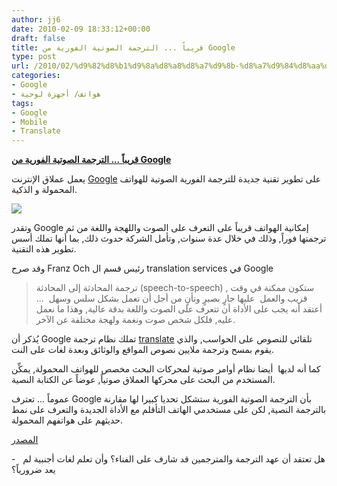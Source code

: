 ```yaml
---
author: jj6
date: 2010-02-09 18:33:12+00:00
draft: false
title: قريباً ... الترجمة الصوتية الفورية من Google
type: post
url: /2010/02/%d9%82%d8%b1%d9%8a%d8%a8%d8%a7%d9%8b-%d8%a7%d9%84%d8%aa%d8%b1%d8%ac%d9%85%d8%a9-%d8%a7%d9%84%d8%b5%d9%88%d8%aa%d9%8a%d8%a9-%d8%a7%d9%84%d9%81%d9%88%d8%b1%d9%8a%d8%a9-%d9%85%d9%86-google/
categories:
- Google
- هواتف/ أجهزة لوحية
tags:
- Google
- Mobile
- Translate
---
```


[**قريباً ... الترجمة الصوتية الفورية من Google**](http://www.it-scoop.com/2010/02/%d9%82%d8%b1%d9%8a%d8%a8%d8%a7%d9%8b-%d8%a7%d9%84%d8%aa%d8%b1%d8%ac%d9%85%d8%a9-%d8%a7%d9%84%d8%b5%d9%88%d8%aa%d9%8a%d8%a9-%d8%a7%d9%84%d9%81%d9%88%d8%b1%d9%8a%d8%a9-%d9%85%d9%86-google/)


يعمل عملاق الإنترنت [Google](http://www.google.com) على تطوير  تقنية جديدة للترجمة الفورية الصوتية للهواتف المحمولة و الذكية.

[![](http://www.it-scoop.com/wp-content/uploads/2010/02/hello-marhaba.jpg)
](http://www.it-scoop.com/2010/02/%d9%82%d8%b1%d9%8a%d8%a8%d8%a7%d9%8b-%d8%a7%d9%84%d8%aa%d8%b1%d8%ac%d9%85%d8%a9-%d8%a7%d9%84%d8%b5%d9%88%d8%aa%d9%8a%d8%a9-%d8%a7%d9%84%d9%81%d9%88%d8%b1%d9%8a%d8%a9-%d9%85%d9%86-google/)

وتقدر Google إمكانية الهواتف قريباً على التعرف على الصوت واللهجة  واللغة من ثم ترجمتها فوراً, وذلك في خلال عدة سنوات, وتأمل الشركة حدوث  ذلك, بما أنها تملك أسس تطوير هذه التقنية.

وقد صرح Franz Och رئيس قسم ال translation services في Google


<blockquote>ترجمة  المحادثة إلى المحادثة (speech-to-speech) , ستكون ممكنة في وقت قريب  والعمل  عليها جارٍ بصبرٍ وتأنٍ من أجل أن تعمل بشكل سلس وسهل  ... أعتقد  أنه يجب على الأداة أن تتعرف على الصوت واللغة بدقة عالية, وهذا ما نعمل  عليه, فلكل شخص صوت ونغمة ولهجة مختلفة عن الآخر.</blockquote>


يُذكر  أن Google تملك نظام ترجمة [translate](http://translate.google.com) تلقائي للنصوص على الحواسب, والذي يقوم بمسح وترجمة ملايين نصوص المواقع  والوثائق وبعدة لغات على النت.

كما  أنه لديها  أيضا نظام أوامر صوتية لمحركات البحث مخصص للهواتف المحمولة,  يمكِّن المستخدم من البحث على محركها العملاق صوتياً, عوضاً عن الكتابة  النصية.

عموماً ... تعترف Google بأن الترجمة الصوتية الفورية ستشكل تحديا كبيرا  لها مقارنة بالترجمة النصية, لكن على مستخدمي الهاتف التأقلم مع الأداة  الجديدة والتعرف على نمط حديثهم على هواتفهم المحمولة.

[المصدر](http://technology.timesonline.co.uk/tol/news/tech_and_web/personal_tech/article7017831.ece)

-   هل تعتقد أن عهد الترجمة والمترجمين قد شارف على الفناء؟ وأن تعلم  لغات أجنبية لم يعد ضرورياً؟

